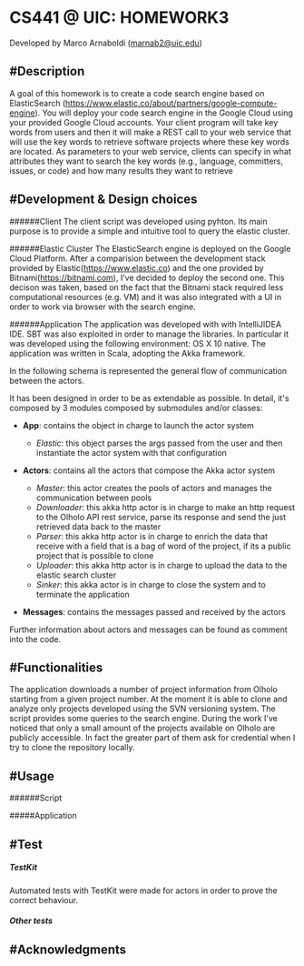 CS441 @ UIC: HOMEWORK3
======================
Developed by Marco Arnaboldi (marnab2@uic.edu)

#Description
--------------------
A goal of this homework is to create a code search engine based on ElasticSearch (https://www.elastic.co/about/partners/google-compute-engine). You will deploy your code search engine in the Google Cloud using your provided Google Cloud accounts. Your client program will take key words from users and then it will make a REST call to your web service that will use the key words to retrieve software projects where these key words are located. As parameters to your web service, clients can specify in what attributes they want to search the key words (e.g., language, committers, issues, or code) and how many results they want to retrieve

#Development & Design choices
-----------------

######Client 
The client script was developed using pyhton. Its main purpose is to provide a simple and intuitive tool to query the elastic cluster. 

######Elastic Cluster
The ElasticSearch engine is deployed on the Google Cloud Platform. After a comparision between the development stack 
provided by Elastic(https://www.elastic.co) and the one provided by Bitnami(https://bitnami.com), I've decided to deploy the 
second one. This decison was taken, based on the fact that the Bitnami stack required less computational resources (e.g. VM) and it
was also integrated with a UI in order to work via browser with the search engine.

######Application
The application was developed with with IntelliJIDEA IDE. SBT was also exploited in order to manage the libraries. In particular it was developed using the following environment: OS X 10 native.
The application was written in Scala, adopting the Akka framework.

In the following schema is represented the general flow of communication between the actors.





It has been designed in order to be as extendable as possible. In detail, it's composed by 3 modules composed by submodules and/or classes:

+ **App**: contains the object in charge to launch the actor system
    + *Elastic*: this object parses the args passed from the user and then instantiate the actor system with that configuration

+ **Actors**: contains all the actors that compose the Akka actor system
    + *Master*: this actor creates the pools of actors and manages the communication between pools
    + *Downloader*: this akka http actor is in charge to make an http request to the Olholo API rest service, parse its response and send
    the just retrieved data back to the master
    + *Parser*: this akka http actor is in charge to enrich the data that receive with a field that is a bag of word of the project, if its a public project that is possible to clone
    + *Uploader*: this akka http actor is in charge to upload the data to the elastic search cluster
    + *Sinker*: this akka actor is in charge to close the system and to terminate the application

+ **Messages**: contains the messages passed and received by the actors 
  
Further information about actors and messages can be found as comment into the code.

#Functionalities
----------------

The application downloads a number of project information from Olholo starting from a given project number. At the moment it is able to 
clone and analyze only projects developed using the SVN versioning system. The script provides some queries to the search engine.
During the work I've noticed that only a small amount of the projects available on Olholo are publicly accessible. In fact the greater part of them
ask for credential when I try to clone the repository locally.


#Usage
----------------

######Script

#####Application

#Test
----------------
##### TestKit
Automated tests with TestKit were made for actors in order to prove the correct behaviour.

##### Other tests

#Acknowledgments
---------------

